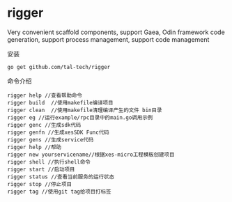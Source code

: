 # rigger
Very convenient scaffold components, support Gaea, Odin framework code generation, support process management, support code management

安装

```shell
go get github.com/tal-tech/rigger
```

命令介绍

```shell
rigger help //查看帮助命令
rigger build  //使用makefile编译项目
rigger clean  //使用makefile清理编译产生的文件 bin目录
rigger eg //运行example/rpc目录中的main.go调用示例
rigger genc //生成sdk代码
rigger genfn //生成xesSDK Func代码
rigger gens //生成service代码
rigger help //帮助
rigger new yourservicename//根据xes-micro工程模板创建项目
rigger shell //执行shell命令
rigger start //启动项目
rigger status //查看当前服务的运行状态
rigger stop //停止项目
rigger tag //使用git tag给项目打标签
```
